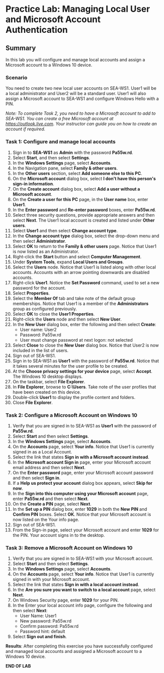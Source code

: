 # Practice Lab: Managing Local User and Microsoft Account Authentication 

## Summary
In this lab you will configure and manage local accounts and assign a Microsoft account to a Windows 10 device.

### Scenario
You need to create two new local user accounts on SEA-WS1. User1 will be a local administrator and User2 will be a standard user. User1 will also assign a Microsoft account to SEA-WS1 and configure Windows Hello with a PIN.

*Note: To complete Task 2, you need to have a Microsoft account to add to SEA-WS1. You can create a free Microsoft account at https://outlook.live.com. Your instructor can guide you on how to create an account if required.*

### Task 1: Configure and manage local accounts
1.  Sign in to **SEA-WS1** as **Admin** with the password **Pa55w.rd**.
2.  Select **Start**, and then select **Settings**. 
3.  In the **Windows Settings** page, select **Accounts**.
4.  In the Navigation pane, select **Family & other users**.
5.  In the **Other users** section, select **Add someone else to this PC**.
6.  On the **Microsoft account** dialog box, select **I don't have this person's sign-in information**.
7.  On the **Create account** dialog box, select **Add a user without a Microsoft account**.
8.  On the **Create a user for this PC** page, in the **User name** box, enter **User1**.
9.  In the **Enter password** and **Re-enter password** boxes, enter **Pa55w.rd**.
10.  Select three security questions, provide appropriate answers and then select **Next**. The User1 local account is created and listed under **Other users**.
11.  Select **User1** and then select **Change account type**.
12.  In the **Change account type** dialog box, select the drop-down menu and then select **Administrator**.
13.  Select **OK** to return to the **Family & other users** page. Notice that User1 is now listed as an Administrator.
14.  Right-click the **Start** button and select **Computer Management**.
15.  Under **System Tools**, expand **Local Users and Groups**.
16.  Select the **Users** node. Notice that User1 is listed along with other local accounts. Accounts with an arrow pointing downwards are disabled accounts.
17.  Right-click **User1**. Notice the **Set Password** command, used to set a new password for the account.
18.  Select **Properties**.
19.  Select the **Member Of** tab and take note of the default group memberships. Notice that User1 is a member of the **Administrators** group as configured previously.
20.  Select **OK** to close the **User1 Properties**.
21.  Right-click the **Users** node and then select **New User**.
22.  In the **New User** dialog box, enter the following and then select **Create**:
     - User name: User2
     - Password: Pa55w.rd
     - User must change password at next logon: not selected
23.  Select **Close** to close the **New User** dialog box. Notice that User2 is now included in the list of users.
24.  Sign out of SEA-WS1.
25.  Sign in to SEA-WS1 as **User1** with the password of **Pa55w.rd**. Notice that it takes several minutes for the user profile to be created.
26.  At the **Choose privacy settings for your device** page, select **Accept**. The Windows 10 desktop displays.
27.  On the taskbar, select **File Explorer**.
28.  In **File Explorer**, browse to **C:\\Users**. Take note of the user profiles that have been created on this device. 
29.  Double-click **User1** to display the profile content and folders.
30.  Close **File Explorer**.

### Task 2: Configure a Microsoft Account on Windows 10

1.  Verify that you are signed in to SEA-WS1 as **User1** with the password of **Pa55w.rd**.
2.  Select **Start** and then select **Settings**.
3.  In the **Windows Settings** page, select **Accounts**.
4.  On the **Accounts** page, select **Your info**. Notice that User1 is currently signed in as a Local Account.
5.  Select the link that states **Sign in with a Microsoft account instead**.
6.  In the **Microsoft account Sign in** page, enter your Microsoft account email address and then select **Next**.
7.  On the **Enter password** page, enter your Microsoft account password and then select **Sign in**.
8.  If a **Help us protect your account** dialog box appears, select **Skip for now**.
9.  In the **Sign into this computer using your Microsoft account** page, enter **Pa55w.rd** and then select **Next**.
10.  On the **Create a PIN** page, select **Next**.
11.  In the **Set up a PIN** dialog box, enter **1029** in both the **New PIN** and **Confirm PIN** boxes. Select **OK**. Notice that your Microsoft account is now listed on the Your info page.
12.  Sign out of SEA-WS1.
13.  From the Sign-in page, select your Microsoft account and enter **1029** for the PIN. Your account signs in to the desktop.

### Task 3: Remove a Microsoft Account on Windows 10
1.  Verify that you are signed in to SEA-WS1 with your Microsoft account.
2.  Select **Start** and then select **Settings**.
3.  In the **Windows Settings** page, select **Accounts**.
4.  On the **Accounts** page, select **Your info**. Notice that User1 is currently signed in with your Microsoft account.
5.  Select the link that states **Sign in with a local account instead**.
6.  In the **Are you sure you want to switch to a local account** page, select **Next**.
7.  On Windows Security page, enter **1029** for your PIN.
8.  In the Enter your local account info page, configure the following and then select **Next**:
    - User Name: User1
    - New password: Pa55w.rd
    - Confirm password: Pa55w.rd
    - Password hint: default
9.  Select **Sign out and finish**.

**Results**: After completing this exercise you have successfully configured and managed local accounts and assigned a Microsoft account to a Windows 10 device.

**END OF LAB**

